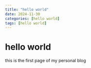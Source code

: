 ```yaml
---
title: "hello world"
date: 2024-11-30
categories: [hello world]
tags: [hello world]
---
```


# hello world

this is the first page of my personal blog 
